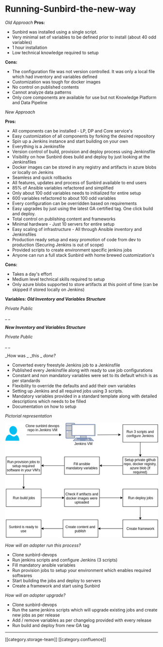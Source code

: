 # Running-Sunbird-the-new-way

_Old Approach_ **Pros:**

* Sunbird was installed using a single script.
* Very minimal set of variables to be defined prior to install (about 40 odd variables)
* 1 hour installation
* Low technical knowledge required to setup

**Cons:**

* The configuration file was not version controlled. It was only a local file which had inventory and variables defined
* Customization was tough for docker images
* No control on published contents
* Cannot analyze data patterns
* Only core components are available for use but not Knowledge Platform and Data Pipeline

_New Approach_

**Pros:**

* All components can be installed - LP, DP and Core service's&#x20;
* Easy customization of all components by forking the desired repository
* Spin up a Jenkins instance and start building on your own
* Everything is a Jenkinsfile
* Version control of build, provision and deploy process using Jenkinsfile
* Visibility on how Sunbird does build and deploy by just looking at the Jenkinsfiles
* Docker images can be stored in any registry and artifacts in azure blobs or locally on Jenkins
* Seamless and quick rollbacks
* All features, updates and process of Sunbird available to end users
* 85% of Ansible variables refactored and simplified
* Only about 100 odd variables needs to initialized for entire setup
* 600 variables refactored to about 100 odd variables
* Every configuration can be overridden based on requirements
* Easy upgrades by just using the latest GA certified tag. One click build and deploy.
* Total control on publishing content and frameworks&#x20;
* Minimal hardware - Just 10 servers for entire setup
* Easy scaling of infrastructure - All through Ansible inventory and Jenkinsfiles
* Production ready setup and easy promotion of code from dev to production (Securing Jenkins is out of scope)
* Provided scripts to create environment specific jenkins jobs
* Anyone can run a full stack Sunbird with home brewed customization's

**Cons:**

* Takes a day's effort
* Medium level technical skills required to setup
* Only azure blobs supported to store artifacts at this point of time (can be skipped if stored locally on Jenkins)

**Variables:** _**Old Inventory and Variables Structure**_

_Private                                                                               Public_

\_                                             \_

_**New Inventory and Variables Structure**_

_Private                                                                               Public_

\_                                      \_

&#x20;         &#x20;

\_How was \_ \_this \_ _done?_

* Converted every freestyle Jenkins job to a Jenkinsfile
* Published every Jenkinsfile along with ready to use job configurations
* Constant and non mandatory variables were set to its default which is as per standards&#x20;
* Flexibility to override the defaults and add their own variables
* Setting up Jenkins and all required jobs using 3 scripts.
* Mandatory variables provided in a standard template along with detailed descriptions which needs to be filled
* Documentation on how to setup

_Pictorial representation_

![](../../../../DevOps/devops-kn-hw2/images/storage/Workflow.png)

_How will an adopter run this process?_

* Clone sunbird-devops
* Run jenkins scripts and configure Jenkins (3 scripts)
* Fill mandatory ansible variables
* Run provision jobs to setup your environment which enables required softwares
* Start building the jobs and deploy to servers
* Create a framework and start using Sunbird

_How will an adopter upgrade?_

* Clone sunbird-devops
* Run the same jenkins scripts which will upgrade existing jobs and create new jobs as per release
* Add / remove variables as per changelog provided with every release
* Run build and deploy from new GA tag

***

\[\[category.storage-team]] \[\[category.confluence]]
